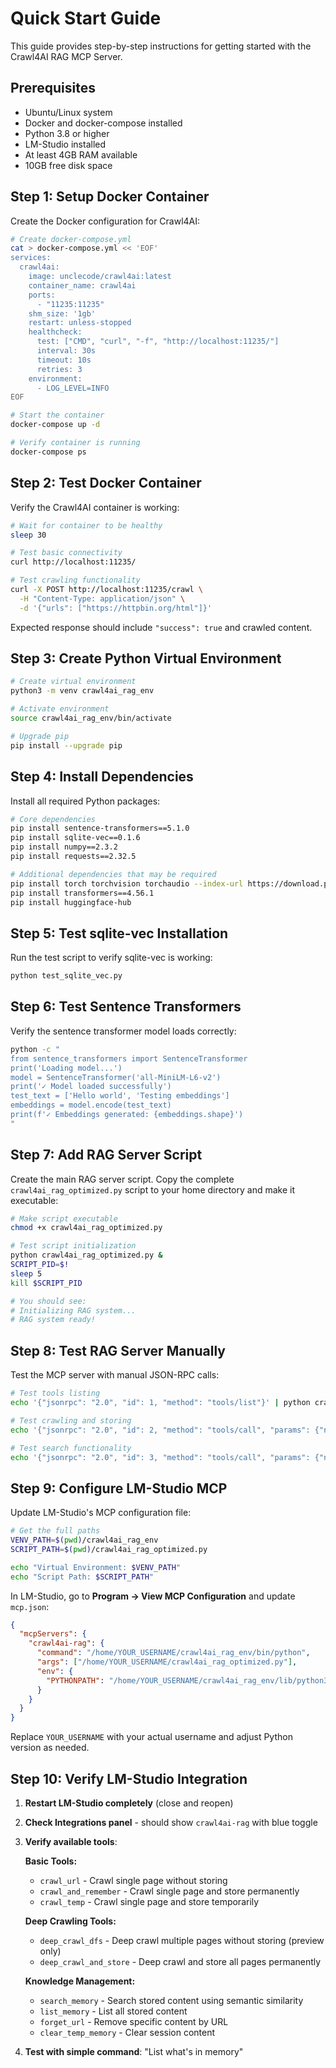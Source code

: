 # Quick Start Guide

This guide provides step-by-step instructions for getting started with the Crawl4AI RAG MCP Server.

## Prerequisites

- Ubuntu/Linux system
- Docker and docker-compose installed
- Python 3.8 or higher
- LM-Studio installed
- At least 4GB RAM available
- 10GB free disk space

## Step 1: Setup Docker Container

Create the Docker configuration for Crawl4AI:

```bash
# Create docker-compose.yml
cat > docker-compose.yml << 'EOF'
services:
  crawl4ai:
    image: unclecode/crawl4ai:latest
    container_name: crawl4ai
    ports:
      - "11235:11235"
    shm_size: '1gb'
    restart: unless-stopped
    healthcheck:
      test: ["CMD", "curl", "-f", "http://localhost:11235/"]
      interval: 30s
      timeout: 10s
      retries: 3
    environment:
      - LOG_LEVEL=INFO
EOF

# Start the container
docker-compose up -d

# Verify container is running
docker-compose ps
```

## Step 2: Test Docker Container

Verify the Crawl4AI container is working:

```bash
# Wait for container to be healthy
sleep 30

# Test basic connectivity
curl http://localhost:11235/

# Test crawling functionality
curl -X POST http://localhost:11235/crawl \
  -H "Content-Type: application/json" \
  -d '{"urls": ["https://httpbin.org/html"]}'
```

Expected response should include `"success": true` and crawled content.

## Step 3: Create Python Virtual Environment

```bash
# Create virtual environment
python3 -m venv crawl4ai_rag_env

# Activate environment
source crawl4ai_rag_env/bin/activate

# Upgrade pip
pip install --upgrade pip
```

## Step 4: Install Dependencies

Install all required Python packages:

```bash
# Core dependencies
pip install sentence-transformers==5.1.0
pip install sqlite-vec==0.1.6
pip install numpy==2.3.2
pip install requests==2.32.5

# Additional dependencies that may be required
pip install torch torchvision torchaudio --index-url https://download.pytorch.org/whl/cpu
pip install transformers==4.56.1
pip install huggingface-hub
```

## Step 5: Test sqlite-vec Installation

Run the test script to verify sqlite-vec is working:

```bash
python test_sqlite_vec.py
```

## Step 6: Test Sentence Transformers

Verify the sentence transformer model loads correctly:

```bash
python -c "
from sentence_transformers import SentenceTransformer
print('Loading model...')
model = SentenceTransformer('all-MiniLM-L6-v2')
print('✓ Model loaded successfully')
test_text = ['Hello world', 'Testing embeddings']
embeddings = model.encode(test_text)
print(f'✓ Embeddings generated: {embeddings.shape}')
"
```

## Step 7: Add RAG Server Script

Create the main RAG server script. Copy the complete `crawl4ai_rag_optimized.py` script to your home directory and make it executable:

```bash
# Make script executable
chmod +x crawl4ai_rag_optimized.py

# Test script initialization
python crawl4ai_rag_optimized.py &
SCRIPT_PID=$!
sleep 5
kill $SCRIPT_PID

# You should see:
# Initializing RAG system...
# RAG system ready!
```

## Step 8: Test RAG Server Manually

Test the MCP server with manual JSON-RPC calls:

```bash
# Test tools listing
echo '{"jsonrpc": "2.0", "id": 1, "method": "tools/list"}' | python crawl4ai_rag_optimized.py

# Test crawling and storing
echo '{"jsonrpc": "2.0", "id": 2, "method": "tools/call", "params": {"name": "crawl_and_remember", "arguments": {"url": "https://httpbin.org/html"}}}' | python crawl4ai_rag_optimized.py

# Test search functionality
echo '{"jsonrpc": "2.0", "id": 3, "method": "tools/call", "params": {"name": "search_memory", "arguments": {"query": "test content"}}}' | python crawl4ai_rag_optimized.py
```

## Step 9: Configure LM-Studio MCP

Update LM-Studio's MCP configuration file:

```bash
# Get the full paths
VENV_PATH=$(pwd)/crawl4ai_rag_env
SCRIPT_PATH=$(pwd)/crawl4ai_rag_optimized.py

echo "Virtual Environment: $VENV_PATH"
echo "Script Path: $SCRIPT_PATH"
```

In LM-Studio, go to **Program → View MCP Configuration** and update `mcp.json`:

```json
{
  "mcpServers": {
    "crawl4ai-rag": {
      "command": "/home/YOUR_USERNAME/crawl4ai_rag_env/bin/python",
      "args": ["/home/YOUR_USERNAME/crawl4ai_rag_optimized.py"],
      "env": {
        "PYTHONPATH": "/home/YOUR_USERNAME/crawl4ai_rag_env/lib/python3.11/site-packages"
      }
    }
  }
}
```

Replace `YOUR_USERNAME` with your actual username and adjust Python version as needed.

## Step 10: Verify LM-Studio Integration

1. **Restart LM-Studio completely** (close and reopen)
2. **Check Integrations panel** - should show `crawl4ai-rag` with blue toggle
3. **Verify available tools**:

   **Basic Tools:**
   - `crawl_url` - Crawl single page without storing
   - `crawl_and_remember` - Crawl single page and store permanently
   - `crawl_temp` - Crawl single page and store temporarily
   
   **Deep Crawling Tools:**
   - `deep_crawl_dfs` - Deep crawl multiple pages without storing (preview only)
   - `deep_crawl_and_store` - Deep crawl and store all pages permanently
   
   **Knowledge Management:**
   - `search_memory` - Search stored content using semantic similarity
   - `list_memory` - List all stored content
   - `forget_url` - Remove specific content by URL
   - `clear_temp_memory` - Clear session content

4. **Test with simple command**: "List what's in memory"

